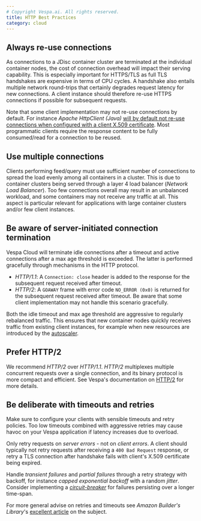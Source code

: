 ```yaml
---
# Copyright Vespa.ai. All rights reserved.
title: HTTP Best Practices
category: cloud
---
```


## Always re-use connections
As connections to a JDisc container cluster are terminated at the individual container nodes,
the cost of connection overhead will impact their serving capability.
This is especially important for HTTPS/TLS as full TLS handshakes are expensive in terms of CPU cycles.
A handshake also entails multiple network round-trips that certainly degrades request latency for new connections.
A client instance should therefore re-use HTTPS connections if possible for subsequent requests.

Note that some client implementation may not re-use connections by default.
For instance *Apache HttpClient (Java)* 
[will by default not re-use connections when configured with a client X.509 certificate](https://stackoverflow.com/a/13049131/1615280).
Most programmatic clients require the response content to be fully consumed/read for a connection to be reused.

## Use multiple connections
Clients performing feed/query must use sufficient number of connections to spread the load evenly among all containers in a cluster.
This is due to container clusters being served through a layer 4 load balancer (*Network Load Balancer*).
Too few connections overall may result in an unbalanced workload, and some containers may not receive any traffic at all.
This aspect is particular relevant for applications with large container clusters and/or few client instances.

## Be aware of server-initiated connection termination
Vespa Cloud will terminate idle connections after a timeout and active connections after a max age threshold is exceeded.
The latter is performed gracefully through mechanisms in the HTTP protocol.
* *HTTP/1.1*: A `Connection: close` header is added to the response for the subsequent request received after timeout.
* *HTTP/2*: A `GOAWAY` frame with error code `NO_ERROR (0x0)` is returned for the subsequent request received after timeout.
  Be aware that some client implementation may not handle this scenario gracefully.

Both the idle timeout and max age threshold are aggressive to regularly rebalanced traffic.
This ensures that new container nodes quickly receives traffic from existing client instances,
for example when new resources are introduced by the [autoscaler](autoscaling.html).

## Prefer HTTP/2
We recommend *HTTP/2* over *HTTP/1.1*. *HTTP/2* multiplexes multiple concurrent requests over a single connection,
and its binary protocol is more compact and efficient.
See Vespa's documentation on [HTTP/2](https://docs.vespa.ai/en/performance/http2.html) for more details.

## Be deliberate with timeouts and retries 
Make sure to configure your clients with sensible timeouts and retry policies.
Too low timeouts combined with aggressive retries may cause havoc on your Vespa application if latency increases due to overload.

Only retry requests on *server errors* - not on *client errors*.
A client should typically not retry requests after receiving a `400 Bad Request` response,
or retry a TLS connection after handshake fails with client's X.509 certificate being expired.

Handle *transient failures* and *partial failures* through a retry strategy with backoff, for instance *capped exponential backoff* with a random *jitter*.
Consider implementing a [*circuit-breaker*](https://martinfowler.com/bliki/CircuitBreaker.html) for failures persisting over a longer time-span.

For more general advise on retries and timeouts see *Amazon Builder's Library*'s
[excellent article](https://aws.amazon.com/builders-library/timeouts-retries-and-backoff-with-jitter/) on the subject.
